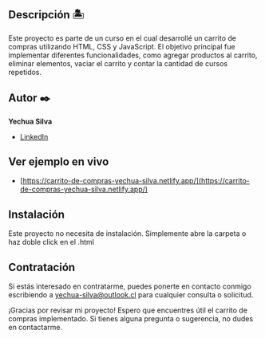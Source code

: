 ## Descripción 🏝

Este proyecto es parte de un curso en el cual desarrollé un carrito de compras utilizando HTML, CSS y JavaScript. El objetivo principal fue implementar diferentes funcionalidades, como agregar productos al carrito, eliminar elementos, vaciar el carrito y contar la cantidad de cursos repetidos.

## Autor ✒️
**Yechua Silva**

* [LinkedIn](https://www.linkedin.com/in/yechua-silva/)

## Ver ejemplo en vivo 
- [https://carrito-de-compras-yechua-silva.netlify.app/](https://carrito-de-compras-yechua-silva.netlify.app/)

## Instalación 
Este proyecto no necesita de instalación. Simplemente abre la carpeta o haz doble click en el .html
  
## Contratación
Si estás interesado en contratarme, puedes ponerte en contacto conmigo escribiendo a yechua-silva@outlook.cl para cualquier consulta o solicitud.

¡Gracias por revisar mi proyecto! Espero que encuentres útil el carrito de compras implementado. Si tienes alguna pregunta o sugerencia, no dudes en contactarme.
